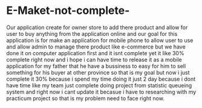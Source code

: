 # E-Maket-not-complete-
  Our application create for owner store to add there product and allow for user to buy anything from the application online and our goal for this application is for make an application for mobile phone to allow user to use and allow admin to manage there product like e-commerce but we have done it on computer application first and it isnt complete yet it like 30% complete right now and i hope i can have time to release it as a mobile application for my father that he have a bussiness to easy for him to sell something for his buyer at other province so that is my goal but now i just complete it 30% because i spend my time doing it just 2 day because i dont have time like my team just complete doing project from statistic queueing system and right now i cant update it becasue i have to researching with my practicum project so that is my problem need to face right now.
